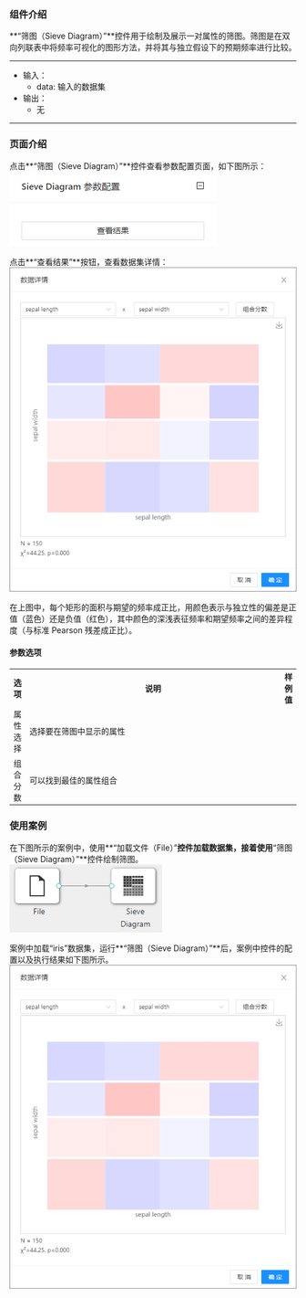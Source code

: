 ### 组件介绍
**“筛图（Sieve Diagram）”**控件用于绘制及展示一对属性的筛图。筛图是在双向列联表中将频率可视化的图形方法，并将其与独立假设下的预期频率进行比较。
<hr/>

- 输入：
  - data: 输入的数据集
- 输出：
  - 无

<hr/>


### 页面介绍
点击**“筛图（Sieve Diagram）”**控件查看参数配置页面，如下图所示：  
![param](/img/aistudio/visualize/sieve-diagram/param.png)

点击**“查看结果”**按钮，查看数据集详情：  
![visualization](/img/aistudio/visualize/sieve-diagram/visualization.png)

在上图中，每个矩形的面积与期望的频率成正比，用颜色表示与独立性的偏差是正值（蓝色）还是负值（红色），其中颜色的深浅表征频率和期望频率之间的差异程度（与标准 Pearson 残差成正比）。

#### 参数选项
<table>
  <tr>
    <th>选项</th>
    <th width="650">说明</th>
    <th>样例值</th>
  </tr>
  <tr>
      <td>属性选择</td> 
      <td>
      选择要在筛图中显示的属性
      </td> 
      <td></td>
  </tr>
  <tr>
      <td>组合分数</td> 
      <td>
      可以找到最佳的属性组合
      </td> 
      <td></td>
  </tr>
</table>

### 使用案例
在下图所示的案例中，使用**“加载文件（File）”**控件加载数据集，接着使用**“筛图（Sieve Diagram）”**控件绘制筛图。   
![workflow](/img/aistudio/visualize/sieve-diagram/workflow.png)

案例中加载“iris”数据集，运行**“筛图（Sieve Diagram）”**后，案例中控件的配置以及执行结果如下图所示。
![workflow-result](/img/aistudio/visualize/sieve-diagram/workflow-result.png)